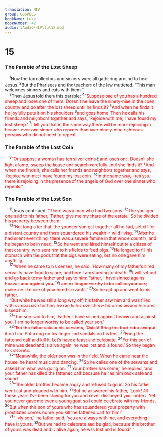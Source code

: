 ```yaml
---
translation: NIV
group: GOSPELS
bookName: Luke 
bookNumber: 42
audio: \Audio\NIV\lu\15.mp3
---
```


<div class="title"><h1>15</h1><h3>The Parable of the Lost Sheep </h3></div>
<span class="verse lu_15_1"> <sup>1</sup>Now the tax collectors and sinners were all gathering around to hear Jesus. </span>
<span class="verse lu_15_2"><sup>2</sup>But the Pharisees and the teachers of the law muttered, “This man welcomes sinners and eats with them.” <br/></span>
<span class="verse lu_15_3"> <sup>3</sup>Then Jesus told them this parable: </span>
<span class="verse lu_15_4"><sup>4</sup><font color="red">“Suppose one of you has a hundred sheep and loses one of them. Doesn’t he leave the ninety-nine in the open country and go after the lost sheep until he finds it?</font></span>
<span class="verse lu_15_5"><sup>5</sup><font color="red">And when he finds it, he joyfully puts it on his shoulders</font></span>
<span class="verse lu_15_6"><sup>6</sup><font color="red">and goes home. Then he calls his friends and neighbors together and says, ‘Rejoice with me; I have found my lost sheep.’</font></span>
<span class="verse lu_15_7"><sup>7</sup><font color="red">I tell you that in the same way there will be more rejoicing in heaven over one sinner who repents than over ninety-nine righteous persons who do not need to repent.</font><br/></span>
<div class="title"><h3>The Parable of the Lost Coin </h3></div>
<span class="verse lu_15_8"> <sup>8</sup><font color="red">“Or suppose a woman has ten silver coins</font><a data-toggle="tooltip" data-placement="bottom" title=" 15:8 Greek  ten drachmas, each worth about a day’s wages ">⚓</a><font color="red">and loses one. Doesn’t she light a lamp, sweep the house and search carefully until she finds it?</font></span>
<span class="verse lu_15_9"><sup>9</sup><font color="red">And when she finds it, she calls her friends and neighbors together and says, ‘Rejoice with me; I have found my lost coin.’</font></span>
<span class="verse lu_15_10"><sup>10</sup><font color="red">In the same way, I tell you, there is rejoicing in the presence of the angels of God over one sinner who repents.”</font><br/></span>
<div class="title"><h3>The Parable of the Lost Son </h3></div>
<span class="verse lu_15_11"> <sup>11</sup>Jesus continued: <font color="red">“There was a man who had two sons.</font></span>
<span class="verse lu_15_12"><sup>12</sup><font color="red">The younger one said to his father, ‘Father, give me my share of the estate.’ So he divided his property between them.</font><br/></span>
<span class="verse lu_15_13"> <sup>13</sup><font color="red">“Not long after that, the younger son got together all he had, set off for a distant country and there squandered his wealth in wild living.</font></span>
<span class="verse lu_15_14"><sup>14</sup><font color="red">After he had spent everything, there was a severe famine in that whole country, and he began to be in need.</font></span>
<span class="verse lu_15_15"><sup>15</sup><font color="red">So he went and hired himself out to a citizen of that country, who sent him to his fields to feed pigs.</font></span>
<span class="verse lu_15_16"><sup>16</sup><font color="red">He longed to fill his stomach with the pods that the pigs were eating, but no one gave him anything.</font><br/></span>
<span class="verse lu_15_17"> <sup>17</sup><font color="red">“When he came to his senses, he said, ‘How many of my father’s hired servants have food to spare, and here I am starving to death!</font></span>
<span class="verse lu_15_18"><sup>18</sup><font color="red">I will set out and go back to my father and say to him: Father, I have sinned against heaven and against you.</font></span>
<span class="verse lu_15_19"><sup>19</sup><font color="red">I am no longer worthy to be called your son; make me like one of your hired servants.’</font></span>
<span class="verse lu_15_20"><sup>20</sup><font color="red">So he got up and went to his father. </font><br/> <font color="red">“But while he was still a long way off, his father saw him and was filled with compassion for him; he ran to his son, threw his arms around him and kissed him.</font><br/></span>
<span class="verse lu_15_21"> <sup>21</sup><font color="red">“The son said to him, ‘Father, I have sinned against heaven and against you. I am no longer worthy to be called your son.’</font><br/></span>
<span class="verse lu_15_22"> <sup>22</sup><font color="red">“But the father said to his servants, ‘Quick! Bring the best robe and put it on him. Put a ring on his finger and sandals on his feet.</font></span>
<span class="verse lu_15_23"><sup>23</sup><font color="red">Bring the fattened calf and kill it. Let’s have a feast and celebrate.</font></span>
<span class="verse lu_15_24"><sup>24</sup><font color="red">For this son of mine was dead and is alive again; he was lost and is found.’ So they began to celebrate.</font><br/></span>
<span class="verse lu_15_25"> <sup>25</sup><font color="red">“Meanwhile, the older son was in the field. When he came near the house, he heard music and dancing.</font></span>
<span class="verse lu_15_26"><sup>26</sup><font color="red">So he called one of the servants and asked him what was going on.</font></span>
<span class="verse lu_15_27"><sup>27</sup><font color="red">‘Your brother has come,’ he replied, ‘and your father has killed the fattened calf because he has him back safe and sound.’</font><br/></span>
<span class="verse lu_15_28"> <sup>28</sup><font color="red">“The older brother became angry and refused to go in. So his father went out and pleaded with him.</font></span>
<span class="verse lu_15_29"><sup>29</sup><font color="red">But he answered his father, ‘Look! All these years I’ve been slaving for you and never disobeyed your orders. Yet you never gave me even a young goat so I could celebrate with my friends.</font></span>
<span class="verse lu_15_30"><sup>30</sup><font color="red">But when this son of yours who has squandered your property with prostitutes comes home, you kill the fattened calf for him!’</font><br/></span>
<span class="verse lu_15_31"> <sup>31</sup><font color="red">“ ‘My son,’ the father said, ‘you are always with me, and everything I have is yours.</font></span>
<span class="verse lu_15_32"><sup>32</sup><font color="red">But we had to celebrate and be glad, because this brother of yours was dead and is alive again; he was lost and is found.’ ”</font><br/></span>
